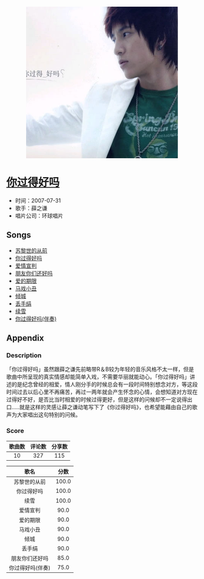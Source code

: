 <p align="center">
	<img src="imgs/你过得好吗.jpg" alt="album_img" />
</p>

# [你过得好吗](https://music.163.com/album?id=17079)

* 时间：2007-07-31
* 歌手：薛之谦
* 唱片公司：环球唱片
## Songs

* [苏黎世的从前](songs/苏黎世的从前_169221/README.md)
* [你过得好吗](songs/你过得好吗_169223/README.md)
* [爱情宣判](songs/爱情宣判_169225/README.md)
* [朋友你们还好吗](songs/朋友你们还好吗_169227/README.md)
* [爱的期限](songs/爱的期限_169228/README.md)
* [马戏小丑](songs/马戏小丑_169229/README.md)
* [倾城](songs/倾城_169230/README.md)
* [丢手绢](songs/丢手绢_169232/README.md)
* [续雪](songs/续雪_169234/README.md)
* [你过得好吗(伴奏)](songs/你过得好吗_伴奏__169236/README.md)
## Appendix

### Description

「你过得好吗」虽然跟薛之谦先前略带R＆B较为年轻的音乐风格不太一样，但是歌曲中所呈现的真实情感却能简单入戏，不需要华丽就能动心。「你过得好吗」讲述的是纪念曾经的相爱，情人刚分手的时候总会有一段时间特别想念对方，等这段时间过去以后心里不再痛苦，再过一两年就会产生怀念的心情，会想知道对方现在过得好不好，是否比当时相爱的时候过得更好，但是这样的问候却不一定说得出口…..就是这样的灵感让薛之谦动笔写下了《你过得好吗》，也希望能藉由自己的歌声为大家唱出这句特别的问候。

### Score

|歌曲数|评论数|分享数|
|:---:|:---:|:---:|
|10|327|115|

|歌名|分数|
|:---:|:---:|
|苏黎世的从前|100.0
|你过得好吗|100.0
|续雪|100.0
|爱情宣判|90.0
|爱的期限|90.0
|马戏小丑|90.0
|倾城|90.0
|丢手绢|90.0
|朋友你们还好吗|85.0
|你过得好吗(伴奏)|75.0

